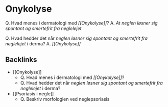 # Onykolyse
Q. Hvad menes i dermatologi med *[[Onykolyse]]*? 
A. *At neglen løsner sig spontant og smertefrit fra neglelejet*

Q. Hvad hedder det når *neglen løsner sig spontant og smertefrit fra neglelejet* i derma? 
A. *[[Onykolyse]]* 

## Backlinks
* [[Onykolyse]]
	* Q. Hvad menes i dermatologi med *[[Onykolyse]]*? 
	* Q. Hvad hedder det når *neglen løsner sig spontant og smertefrit fra neglelejet* i derma? 
* [[Psoriasis i negle]]
	* Q. Beskriv morfologien ved neglepsoriasis

<!-- #anki/tag/med/Derma #anki/deck/Medicine -->

<!-- {BearID:C5C855CC-F5E2-40B5-B542-FE12B3D2A276-959-000007486CDA552F} -->
